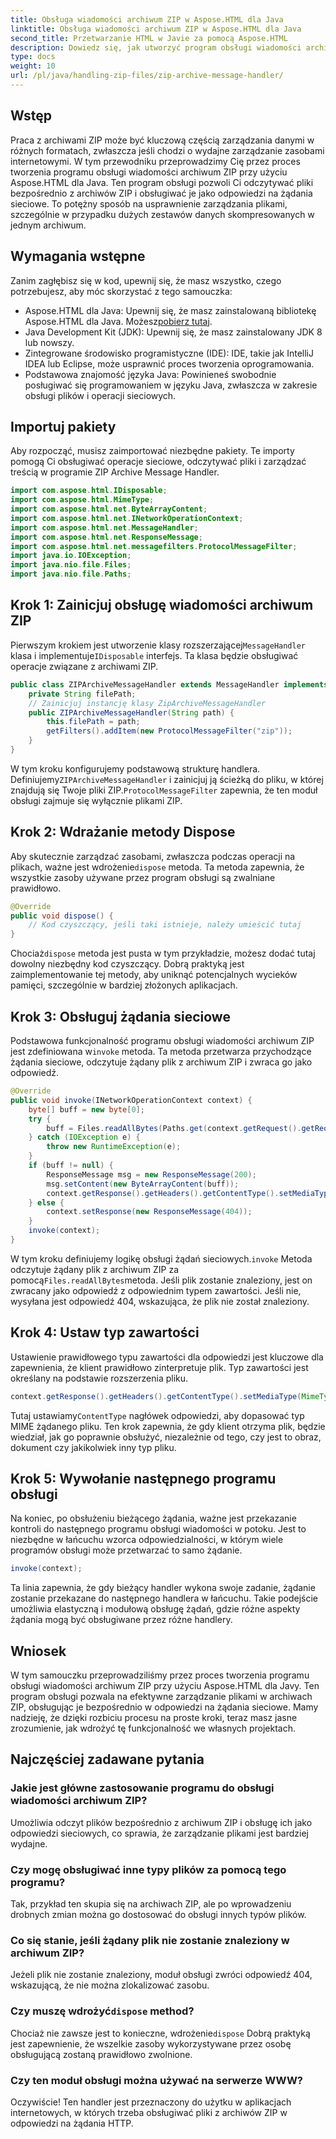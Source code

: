 ```yaml
---
title: Obsługa wiadomości archiwum ZIP w Aspose.HTML dla Java
linktitle: Obsługa wiadomości archiwum ZIP w Aspose.HTML dla Java
second_title: Przetwarzanie HTML w Javie za pomocą Aspose.HTML
description: Dowiedz się, jak utworzyć program obsługi wiadomości archiwum ZIP przy użyciu Aspose.HTML dla Java. Ten przewodnik rozbija każdy krok, aby pomóc Ci wydajnie zarządzać plikami z archiwów ZIP i je obsługiwać.
type: docs
weight: 10
url: /pl/java/handling-zip-files/zip-archive-message-handler/
---
```

## Wstęp
Praca z archiwami ZIP może być kluczową częścią zarządzania danymi w różnych formatach, zwłaszcza jeśli chodzi o wydajne zarządzanie zasobami internetowymi. W tym przewodniku przeprowadzimy Cię przez proces tworzenia programu obsługi wiadomości archiwum ZIP przy użyciu Aspose.HTML dla Java. Ten program obsługi pozwoli Ci odczytywać pliki bezpośrednio z archiwów ZIP i obsługiwać je jako odpowiedzi na żądania sieciowe. To potężny sposób na usprawnienie zarządzania plikami, szczególnie w przypadku dużych zestawów danych skompresowanych w jednym archiwum.
## Wymagania wstępne
Zanim zagłębisz się w kod, upewnij się, że masz wszystko, czego potrzebujesz, aby móc skorzystać z tego samouczka:
-  Aspose.HTML dla Java: Upewnij się, że masz zainstalowaną bibliotekę Aspose.HTML dla Java. Możesz[pobierz tutaj](https://releases.aspose.com/html/java/).
- Java Development Kit (JDK): Upewnij się, że masz zainstalowany JDK 8 lub nowszy.
- Zintegrowane środowisko programistyczne (IDE): IDE, takie jak IntelliJ IDEA lub Eclipse, może usprawnić proces tworzenia oprogramowania.
- Podstawowa znajomość języka Java: Powinieneś swobodnie posługiwać się programowaniem w języku Java, zwłaszcza w zakresie obsługi plików i operacji sieciowych.

## Importuj pakiety
Aby rozpocząć, musisz zaimportować niezbędne pakiety. Te importy pomogą Ci obsługiwać operacje sieciowe, odczytywać pliki i zarządzać treścią w programie ZIP Archive Message Handler.
```java
import com.aspose.html.IDisposable;
import com.aspose.html.MimeType;
import com.aspose.html.net.ByteArrayContent;
import com.aspose.html.net.INetworkOperationContext;
import com.aspose.html.net.MessageHandler;
import com.aspose.html.net.ResponseMessage;
import com.aspose.html.net.messagefilters.ProtocolMessageFilter;
import java.io.IOException;
import java.nio.file.Files;
import java.nio.file.Paths;
```
## Krok 1: Zainicjuj obsługę wiadomości archiwum ZIP
 Pierwszym krokiem jest utworzenie klasy rozszerzającej`MessageHandler` klasa i implementuje`IDisposable` interfejs. Ta klasa będzie obsługiwać operacje związane z archiwami ZIP.

```java
public class ZIPArchiveMessageHandler extends MessageHandler implements IDisposable {
    private String filePath;
    // Zainicjuj instancję klasy ZipArchiveMessageHandler
    public ZIPArchiveMessageHandler(String path) {
        this.filePath = path;
        getFilters().addItem(new ProtocolMessageFilter("zip"));
    }
}
```

 W tym kroku konfigurujemy podstawową strukturę handlera. Definiujemy`ZIPArchiveMessageHandler` i zainicjuj ją ścieżką do pliku, w której znajdują się Twoje pliki ZIP.`ProtocolMessageFilter` zapewnia, że ten moduł obsługi zajmuje się wyłącznie plikami ZIP.
## Krok 2: Wdrażanie metody Dispose
Aby skutecznie zarządzać zasobami, zwłaszcza podczas operacji na plikach, ważne jest wdrożenie`dispose` metoda. Ta metoda zapewnia, że wszystkie zasoby używane przez program obsługi są zwalniane prawidłowo.

```java
@Override
public void dispose() {
    // Kod czyszczący, jeśli taki istnieje, należy umieścić tutaj
}
```

 Chociaż`dispose` metoda jest pusta w tym przykładzie, możesz dodać tutaj dowolny niezbędny kod czyszczący. Dobrą praktyką jest zaimplementowanie tej metody, aby uniknąć potencjalnych wycieków pamięci, szczególnie w bardziej złożonych aplikacjach.
## Krok 3: Obsługuj żądania sieciowe
 Podstawowa funkcjonalność programu obsługi wiadomości archiwum ZIP jest zdefiniowana w`invoke` metoda. Ta metoda przetwarza przychodzące żądania sieciowe, odczytuje żądany plik z archiwum ZIP i zwraca go jako odpowiedź.

```java
@Override
public void invoke(INetworkOperationContext context) {
    byte[] buff = new byte[0];
    try {
        buff = Files.readAllBytes(Paths.get(context.getRequest().getRequestUri().getPathname().trim()));
    } catch (IOException e) {
        throw new RuntimeException(e);
    }
    if (buff != null) {
        ResponseMessage msg = new ResponseMessage(200);
        msg.setContent(new ByteArrayContent(buff));
        context.getResponse().getHeaders().getContentType().setMediaType(MimeType.fromFileExtension(context.getRequest().getRequestUri().getPathname()));
    } else {
        context.setResponse(new ResponseMessage(404));
    }
    invoke(context);
}
```

 W tym kroku definiujemy logikę obsługi żądań sieciowych.`invoke` Metoda odczytuje żądany plik z archiwum ZIP za pomocą`Files.readAllBytes`metoda. Jeśli plik zostanie znaleziony, jest on zwracany jako odpowiedź z odpowiednim typem zawartości. Jeśli nie, wysyłana jest odpowiedź 404, wskazująca, że plik nie został znaleziony.
## Krok 4: Ustaw typ zawartości
Ustawienie prawidłowego typu zawartości dla odpowiedzi jest kluczowe dla zapewnienia, że klient prawidłowo zinterpretuje plik. Typ zawartości jest określany na podstawie rozszerzenia pliku.

```java
context.getResponse().getHeaders().getContentType().setMediaType(MimeType.fromFileExtension(context.getRequest().getRequestUri().getPathname()));
```

 Tutaj ustawiamy`ContentType` nagłówek odpowiedzi, aby dopasować typ MIME żądanego pliku. Ten krok zapewnia, że gdy klient otrzyma plik, będzie wiedział, jak go poprawnie obsłużyć, niezależnie od tego, czy jest to obraz, dokument czy jakikolwiek inny typ pliku.
## Krok 5: Wywołanie następnego programu obsługi
Na koniec, po obsłużeniu bieżącego żądania, ważne jest przekazanie kontroli do następnego programu obsługi wiadomości w potoku. Jest to niezbędne w łańcuchu wzorca odpowiedzialności, w którym wiele programów obsługi może przetwarzać to samo żądanie.

```java
invoke(context);
```

Ta linia zapewnia, że gdy bieżący handler wykona swoje zadanie, żądanie zostanie przekazane do następnego handlera w łańcuchu. Takie podejście umożliwia elastyczną i modułową obsługę żądań, gdzie różne aspekty żądania mogą być obsługiwane przez różne handlery.

## Wniosek
W tym samouczku przeprowadziliśmy przez proces tworzenia programu obsługi wiadomości archiwum ZIP przy użyciu Aspose.HTML dla Javy. Ten program obsługi pozwala na efektywne zarządzanie plikami w archiwach ZIP, obsługując je bezpośrednio w odpowiedzi na żądania sieciowe. Mamy nadzieję, że dzięki rozbiciu procesu na proste kroki, teraz masz jasne zrozumienie, jak wdrożyć tę funkcjonalność we własnych projektach.
## Najczęściej zadawane pytania
### Jakie jest główne zastosowanie programu do obsługi wiadomości archiwum ZIP?  
Umożliwia odczyt plików bezpośrednio z archiwum ZIP i obsługę ich jako odpowiedzi sieciowych, co sprawia, że zarządzanie plikami jest bardziej wydajne.
### Czy mogę obsługiwać inne typy plików za pomocą tego programu?  
Tak, przykład ten skupia się na archiwach ZIP, ale po wprowadzeniu drobnych zmian można go dostosować do obsługi innych typów plików.
### Co się stanie, jeśli żądany plik nie zostanie znaleziony w archiwum ZIP?  
Jeżeli plik nie zostanie znaleziony, moduł obsługi zwróci odpowiedź 404, wskazującą, że nie można zlokalizować zasobu.
###  Czy muszę wdrożyć`dispose` method?  
 Chociaż nie zawsze jest to konieczne, wdrożenie`dispose` Dobrą praktyką jest zapewnienie, że wszelkie zasoby wykorzystywane przez osobę obsługującą zostaną prawidłowo zwolnione.
### Czy ten moduł obsługi można używać na serwerze WWW?  
Oczywiście! Ten handler jest przeznaczony do użytku w aplikacjach internetowych, w których trzeba obsługiwać pliki z archiwów ZIP w odpowiedzi na żądania HTTP.
